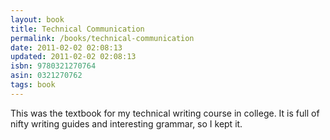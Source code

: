 ```yaml
---
layout: book
title: Technical Communication
permalink: /books/technical-communication
date: 2011-02-02 02:08:13
updated: 2011-02-02 02:08:13
isbn: 9780321270764
asin: 0321270762
tags: book
---
```

This was the textbook for my technical writing course in college. It is full of
nifty writing guides and interesting grammar, so I kept it.
